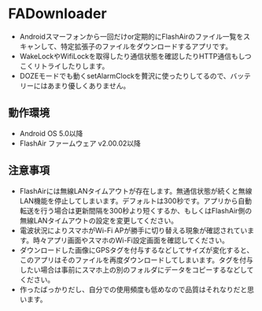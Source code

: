 # FADownloader

+ Androidスマーフォンから一回だけor定期的にFlashAirのファイル一覧をスキャンして、特定拡張子のファイルをダウンロードするアプリです。
+ WakeLockやWifiLockを取得したり通信状態を確認したりHTTP通信もしつこくリトライしたりします。
+ DOZEモードでも動くsetAlarmClockを贅沢に使ったりしてるので、バッテリーにはあまり優しくありません。

## 動作環境
+ Android OS 5.0以降
+ FlashAir ファームウェア v2.00.02以降

## 注意事項
+ FlashAirには無線LANタイムアウトが存在します。無通信状態が続くと無線LAN機能を停止してしまいます。デフォルトは300秒です。アプリから自動転送を行う場合は更新間隔を300秒より短くするか、もしくはFlashAir側の無線LANタイムアウトの設定を変更してください。
+ 電波状況によりスマホがWi-Fi APが勝手に切り替える現象が確認されています。時々アプリ画面やスマホのWi-Fi設定画面を確認してください。
+ ダウンロードした画像にGPSタグを付与するなどしてサイズが変化すると、このアプリはそのファイルを再度ダウンロードしてしまいます。タグを付与したい場合は事前にスマホ上の別のフォルダにデータをコピーするなどしてください。
+ 作ったばっかりだし、自分での使用頻度も低めなので品質はそれなりだと思います。
